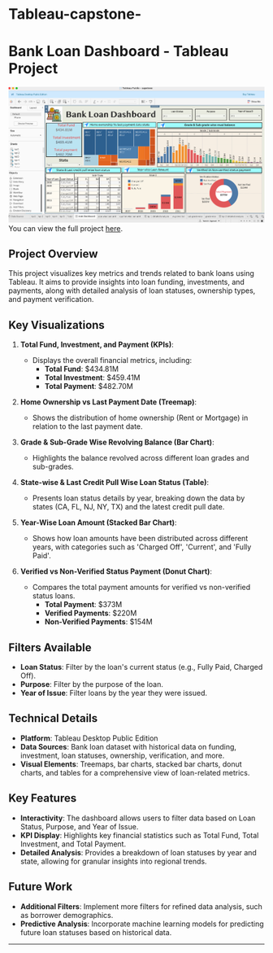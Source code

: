 # Tableau-capstone-
# Bank Loan Dashboard - Tableau Project 

![Bank Loan Dashboard](https://github.com/Nndini1810/Tableau-capstone-/blob/main/ss.png)
You can view the full project [here](https://public.tableau.com/app/profile/nandini.agarwal2473/viz/tableaucapstone_17256040118240/mainDashboard?publish=yes).

## Project Overview

This project visualizes key metrics and trends related to bank loans using Tableau. It aims to provide insights into loan funding, investments, and payments, along with detailed analysis of loan statuses, ownership types, and payment verification.

## Key Visualizations

1. **Total Fund, Investment, and Payment (KPIs)**:  
   - Displays the overall financial metrics, including:
     - **Total Fund**: $434.81M
     - **Total Investment**: $459.41M
     - **Total Payment**: $482.70M

2. **Home Ownership vs Last Payment Date (Treemap)**:  
   - Shows the distribution of home ownership (Rent or Mortgage) in relation to the last payment date.

3. **Grade & Sub-Grade Wise Revolving Balance (Bar Chart)**:  
   - Highlights the balance revolved across different loan grades and sub-grades.

4. **State-wise & Last Credit Pull Wise Loan Status (Table)**:  
   - Presents loan status details by year, breaking down the data by states (CA, FL, NJ, NY, TX) and the latest credit pull date.

5. **Year-Wise Loan Amount (Stacked Bar Chart)**:  
   - Shows how loan amounts have been distributed across different years, with categories such as 'Charged Off', 'Current', and 'Fully Paid'.

6. **Verified vs Non-Verified Status Payment (Donut Chart)**:  
   - Compares the total payment amounts for verified vs non-verified status loans.
     - **Total Payment**: $373M  
     - **Verified Payments**: $220M  
     - **Non-Verified Payments**: $154M

## Filters Available

- **Loan Status**: Filter by the loan's current status (e.g., Fully Paid, Charged Off).
- **Purpose**: Filter by the purpose of the loan.
- **Year of Issue**: Filter loans by the year they were issued.

## Technical Details

- **Platform**: Tableau Desktop Public Edition
- **Data Sources**: Bank loan dataset with historical data on funding, investment, loan statuses, ownership, verification, and more.
- **Visual Elements**: Treemaps, bar charts, stacked bar charts, donut charts, and tables for a comprehensive view of loan-related metrics.

## Key Features

- **Interactivity**: The dashboard allows users to filter data based on Loan Status, Purpose, and Year of Issue.
- **KPI Display**: Highlights key financial statistics such as Total Fund, Total Investment, and Total Payment.
- **Detailed Analysis**: Provides a breakdown of loan statuses by year and state, allowing for granular insights into regional trends.

## Future Work

- **Additional Filters**: Implement more filters for refined data analysis, such as borrower demographics.
- **Predictive Analysis**: Incorporate machine learning models for predicting future loan statuses based on historical data.

---





